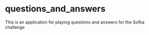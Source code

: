 # questions_and_answers
This is an application for playing questions and answers for the Sofka challenge
